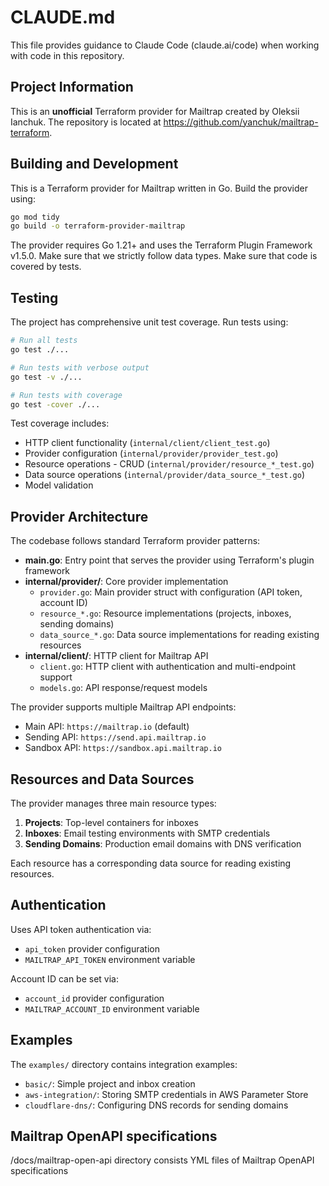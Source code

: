 # CLAUDE.md

This file provides guidance to Claude Code (claude.ai/code) when working with code in this repository.

## Project Information

This is an **unofficial** Terraform provider for Mailtrap created by Oleksii Ianchuk. The repository is located at https://github.com/yanchuk/mailtrap-terraform.

## Building and Development

This is a Terraform provider for Mailtrap written in Go. Build the provider using:

```bash
go mod tidy
go build -o terraform-provider-mailtrap
```

The provider requires Go 1.21+ and uses the Terraform Plugin Framework v1.5.0.
Make sure that we strictly follow data types.
Make sure that code is covered by tests.

## Testing

The project has comprehensive unit test coverage. Run tests using:

```bash
# Run all tests
go test ./...

# Run tests with verbose output
go test -v ./...

# Run tests with coverage
go test -cover ./...
```

Test coverage includes:
- HTTP client functionality (`internal/client/client_test.go`)
- Provider configuration (`internal/provider/provider_test.go`)
- Resource operations - CRUD (`internal/provider/resource_*_test.go`)
- Data source operations (`internal/provider/data_source_*_test.go`)
- Model validation

## Provider Architecture

The codebase follows standard Terraform provider patterns:

- **main.go**: Entry point that serves the provider using Terraform's plugin framework
- **internal/provider/**: Core provider implementation
  - `provider.go`: Main provider struct with configuration (API token, account ID)
  - `resource_*.go`: Resource implementations (projects, inboxes, sending domains)
  - `data_source_*.go`: Data source implementations for reading existing resources
- **internal/client/**: HTTP client for Mailtrap API
  - `client.go`: HTTP client with authentication and multi-endpoint support
  - `models.go`: API response/request models

The provider supports multiple Mailtrap API endpoints:
- Main API: `https://mailtrap.io` (default)
- Sending API: `https://send.api.mailtrap.io`
- Sandbox API: `https://sandbox.api.mailtrap.io`

## Resources and Data Sources

The provider manages three main resource types:
1. **Projects**: Top-level containers for inboxes
2. **Inboxes**: Email testing environments with SMTP credentials
3. **Sending Domains**: Production email domains with DNS verification

Each resource has a corresponding data source for reading existing resources.

## Authentication

Uses API token authentication via:
- `api_token` provider configuration
- `MAILTRAP_API_TOKEN` environment variable

Account ID can be set via:
- `account_id` provider configuration
- `MAILTRAP_ACCOUNT_ID` environment variable

## Examples

The `examples/` directory contains integration examples:
- `basic/`: Simple project and inbox creation
- `aws-integration/`: Storing SMTP credentials in AWS Parameter Store
- `cloudflare-dns/`: Configuring DNS records for sending domains

## Mailtrap OpenAPI specifications
/docs/mailtrap-open-api directory consists YML files of Mailtrap OpenAPI specifications